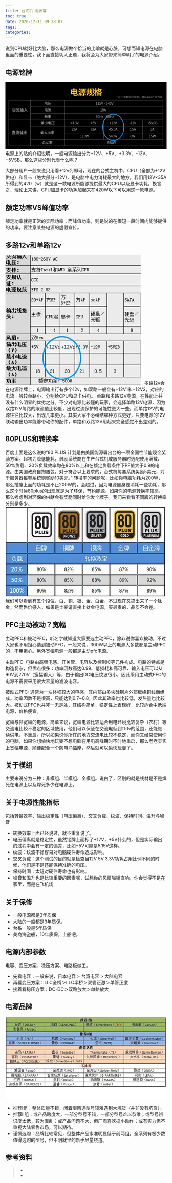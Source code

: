 ```yaml
---
title: 台式机-电源篇
toc: true
date: 2020-12-11 09:28:07
tags:
categories:
---
```


说到CPU就好比大脑，那么电源做个恰当的比喻就是心脏，可想而知电源在电脑里面的重要性，我下面直接切入正题，我将会为大家带来简单明了的电源介绍。

## 电源铭牌
![](台式机-电源篇/dymp.png)
电源上的贴的介绍说明，一般电源输出分为+12V、+5V、+3.3V、-12V、+5VSB，那么这些分别代表什么呢？

大部分用户一般来说只用看+12v列即可，现在的台式主机中，CPU（全部为+12V供电）和显卡（绝大部分+12V)，是电脑中电力消耗最大的地方。我们用12V×35A所得到的420（w）就是这一款电源所能够提供最大的CPU以及显卡功耗，换言之，理论上来讲，CPU加显卡的功耗加起来在420W以下可以用这一款电源。

## 额定功率VS峰值功率
额定功率就是正常的实际功率；而峰值功率，则是说的在很短一段时间内能够提供的功率，要注意某些电源的虚假宣传。

## 多路12v和单路12v
![](台式机-电源篇/dl.png)
多路12v会在电源铭牌上，电源输出行有多个12v，如双路一般会有+12V1和+12V2，对应的电流一般较单路小，分别给CPU和显卡供电。
单路和多路12V电源，在性能上并没有什么明显的优劣之分。不少对电源比较懂的玩家，会选择单路12V电源，因为双路12V每路的限流值比较低，出现过流保护的可能性更大一些，而单路12V的电源往往比较大，出现几率更小。其实大家不必纠结哪种方式更好，只要电源的12V联动输出功率能够带动你的配件，单路和双路12V用起来完全感觉不出差别的。

## 80PLUS和转换率
百度上面是这么说的“80 PLUS 计划是由美国能源署出台的一项全国性节能现金奖励方案。起初为降低能耗，鼓励系统商在生产台式机或服务器时选配使用满载、50%负载、20%负载效率均在80%以上和在额定负载条件下PF值大于0.9的电源。由美国政府自掏腰包，对于符合以上要求的，台式机每套系统奖励5美元，对于服务器每套系统则奖励10美元。”
转换率的问题呢，比如你电脑功耗为200W，那么插座上面的功耗是不止200W的，会超过，因为电源自身要消耗一些功耗，那么这个时候80plus的出现就是为了环保，节约能源，如果你的电源转换率较高，那么考虑到对环保的供献会有奖励同时给你发个牌子。我们来看看不同牌的转换率分别是多少。
![](台式机-电源篇/80plus.jpg)
我们可以看到有五个段位，白、铜、银、金、白金，不过现在又搞出来了一个钛金，然而售价感人，如果是土豪请直接上钛金电源，买最贵的，品质不会差。

## PFC主动被动？宽幅
主动PFC和被动PFC，听名字就知道大家要选主动PFC，除非说你喜欢被动，不过大家也不用担心选到被动PFC，一般来说，300W以上的电源大多数都是主动PFC的，不用担心。另外宽幅电源一般都是主动pfc电源。

主动PFC: 电路由高频电感、开关管、电容以及控制IC等元件构成。电路的特点是构造复杂，但优点很多：功率因数高达0.99、低损耗和高可靠、输入电压可以从90V到270V（宽幅输入）等，由于输出DC电压纹波很小，因此采用主动式PFC的电源不需要采用很大容量的滤波电容。

被动式PFC: 通常为一块体积较大的电感，其内部由多块硅钢片外部缠绕铜线而组成。功率因数不是很高，只能达到0.7~0.8，因此其效率也比较低，发热量也比较大。被动式PFC也并非一无是处，其结构简单，稳定性上表现好，比较适合中低端电源，价格便宜。

宽幅与非宽幅的电源，简单来说，宽幅电源比较适合用电环境比较复杂（农村）等交流电比较不稳定的区域使用，他们可以保证在交流电低到110v的范围，还能继续供电，不重启。所以如果说你所在的地方交流电比较不稳定，而你又经常使用你的电脑，如果你想愉快地玩耍不想电脑在用电高峰期时不时地重启，那么老老实实上宽幅电源，顺便配合一个防电涌插座，然后就可以愉快玩耍了。

## 关于模组
主要来说分为三种：非模组、半模组、全模组。说白了，区别的就是线材是不是焊死在电源上以及焊死多少在电源上。

## 关于电源性能指标
包括转换效率、输出稳定性（电压偏离）、交叉负载、纹波、保持时间、温升与噪音

- 转换效率上面已经说过，就不重复说了。
- 电压偏离就是稳定性，虽然铭牌上面标了+12V，+5V什么的，但是实际输出的过程中会有一定的偏差，比如+5V可能是5.15V这样。
- 纹波：纹波不好容易对电脑硬件寿命造成影响。
- 交叉负载：这个测试的目的就是检查当12V 5V 3.3V功耗占用比例不同的时候，他们是不是还能保持准确的电压。
- 保持时间：太短对硬件寿命也有影响。
- 噪音和温升也是比较重要的因素呢，试想你的风扇嗡嗡直响，你会觉得不是在家里，而是在飞机场

## 关于保修
- 一般电源都是3年质保
- 大陆的一般都是3年质保。
- 台系一般是5年质保
- 美商海盗船，10年质保，上船吧。

## 电源内部参数
电容、变压方案、稳压方案、电路板做工。

- 先看电容：一般来说，日本电容 > 台湾电容 > 大陆电容
- 再看变压方案：LLC全桥＞LLC半桥＞双管正激＞单管正激
- 接着看稳压方案：DC-DC＞双路放大＞单路放大

## 电源品牌

![](台式机-电源篇/dycs.jpg)

- 推荐I组：整体质量不错，闭着眼睛选型号较难遇到大坑货（并非没有坑货）。
- 推荐II组：或产品跨度大，一部分型号不错，一部分型号难以恭维；或型号辨识度太低，较为混乱；或产品问题不大、但厂商喜欢搞小动作；或有实力但不重视大陆零售市场，可以期待。
- 谨慎选购：品牌比较常见，但整体产品水准明显低于前两组，全系列有极少数值得选购的型号，但不明就里的新手尽量绕道。

## 参考资料
> - []()
> - []()
